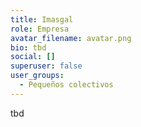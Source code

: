 ```yaml
---
title: Imasgal
role: Empresa
avatar_filename: avatar.png
bio: tbd
social: []
superuser: false
user_groups:
  - Pequeños colectivos
---
```

tbd